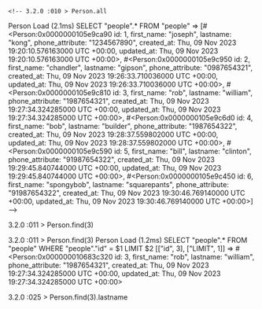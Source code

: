 <!-- The rolodex application data should be managed by a PostgreSQL database in a Rails application.

The model should be called Person with first_name, last_name, and phone attributes. All data types should be strings.
    rails generate model Person first_name:string lastname:string phone_attribute:string
Add five friends and family members to the people table using the Rails console.
Retrieve all the people in the database. -->

    <!-- 3.2.0 :010 > Person.all
  Person Load (2.1ms)  SELECT "people".* FROM "people"
 => 
[#<Person:0x0000000105e9ca90
  id: 1,
  first_name: "joseph",
  lastname: "kong",
  phone_attribute: "1234567890",
  created_at: Thu, 09 Nov 2023 19:20:10.576163000 UTC +00:00,
  updated_at: Thu, 09 Nov 2023 19:20:10.576163000 UTC +00:00>,
 #<Person:0x0000000105e9c950
  id: 2,
  first_name: "chandler",
  lastname: "gipson",
  phone_attribute: "0987654321",
  created_at: Thu, 09 Nov 2023 19:26:33.710036000 UTC +00:00,
  updated_at: Thu, 09 Nov 2023 19:26:33.710036000 UTC +00:00>,
 #<Person:0x0000000105e9c810
  id: 3,
  first_name: "rob",
  lastname: "william",
  phone_attribute: "1987654321",
  created_at: Thu, 09 Nov 2023 19:27:34.324285000 UTC +00:00,
  updated_at: Thu, 09 Nov 2023 19:27:34.324285000 UTC +00:00>,
 #<Person:0x0000000105e9c6d0
  id: 4,
  first_name: "bob",
  lastname: "builder",
  phone_attribute: "1987654322",
  created_at: Thu, 09 Nov 2023 19:28:37.559802000 UTC +00:00,
  updated_at: Thu, 09 Nov 2023 19:28:37.559802000 UTC +00:00>,
 #<Person:0x0000000105e9c590
  id: 5,
  first_name: "bill",
  lastname: "clinton",
  phone_attribute: "91987654322",
  created_at: Thu, 09 Nov 2023 19:29:45.840744000 UTC +00:00,
  updated_at: Thu, 09 Nov 2023 19:29:45.840744000 UTC +00:00>,
 #<Person:0x0000000105e9c450
  id: 6,
  first_name: "spongybob",
  lastname: "squarepants",
  phone_attribute: "91987654322",
  created_at: Thu, 09 Nov 2023 19:30:46.769140000 UTC +00:00,
  updated_at: Thu, 09 Nov 2023 19:30:46.769140000 UTC +00:00>]  -->


<!-- Retrieve the third person in the database. -->

3.2.0 :011 > Person.find(3)

<!-- Retrieve only the first name of the first person in the database. -->

3.2.0 :011 > Person.find(3)
  Person Load (1.2ms)  SELECT "people".* FROM "people" WHERE "people"."id" = $1 LIMIT $2  [["id", 3], ["LIMIT", 1]]
 => 
#<Person:0x000000010683c320
 id: 3,
 first_name: "rob",
 lastname: "william",
 phone_attribute: "1987654321",
 created_at: Thu, 09 Nov 2023 19:27:34.324285000 UTC +00:00,
 updated_at: Thu, 09 Nov 2023 19:27:34.324285000 UTC +00:00> 
<!-- 
Remove the last person from the database.
    3.2.0 :014 > Person.last.destroy
Add yourself to the people table.

3.2.0 :017 > Person.create(first_name:'kassy', lastname:'gipson', phone_attribute:'0987654321')

Retrieve all the people that have the same last name as you.

3.2.0 :019 > Person.where(lastname:"gipson")


Retrieve only the first person from the list of people that have the same last name as you.

3.2.0 :020 > Person.where(lastname:"gipson").first

Update the phone number of the second person in the database.

3.2.0 :021 > person = Person.find(2)
  Person Load (0.9ms)  SELECT "people".* FROM "people" WHERE "people"."id" = $1 LIMIT $2  [["id", 2], ["LIMIT", 1]]
 => 
#<Person:0x0000000105e958d0
... 
3.2.0 :022 > person
 => 
#<Person:0x0000000105e958d0
 id: 2,
 first_name: "chandler",
 lastname: "gipson",
 phone_attribute: "0987654321",
 created_at: Thu, 09 Nov 2023 19:26:33.710036000 UTC +00:00,
 updated_at: Thu, 09 Nov 2023 19:26:33.710036000 UTC +00:00> 
3.2.0 :023 > person.update(phone_attribute:'new#123123123')
  TRANSACTION (0.3ms)  BEGIN
  Person Update (0.5ms)  UPDATE "people" SET "phone_attribute" = $1, "updated_at" = $2 WHERE "people"."id" = $3  [["phone_attribute", "new#123123123"], ["updated_at", "2023-11-09 19:46:33.125821"], ["id", 2]]
  TRANSACTION (0.8ms)  COMMIT
 => true 
3.2.0 :024 > person
 => 
#<Person:0x0000000105e958d0
 id: 2,
 first_name: "chandler",
 lastname: "gipson",
 phone_attribute: "new#123123123",
 created_at: Thu, 09 Nov 2023 19:26:33.710036000 UTC +00:00,
 updated_at: Thu, 09 Nov 2023 19:46:33.125821000 UTC +00:00> 
3.2.0 :025 > 


Retrieve the last name of the third person in the database. -->
3.2.0 :025 > Person.find(3).lastname 